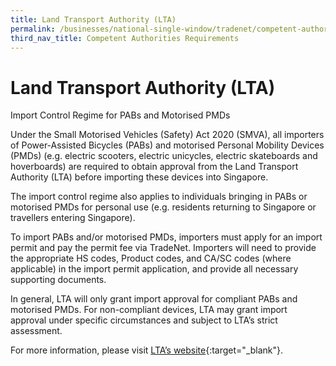 ```yaml
---
title: Land Transport Authority (LTA)
permalink: /businesses/national-single-window/tradenet/competent-authorities-requirements/lta/
third_nav_title: Competent Authorities Requirements
---
```

# Land Transport Authority (LTA)

Import Control Regime for PABs and Motorised PMDs

Under the Small Motorised Vehicles (Safety) Act 2020 (SMVA), all importers of Power-Assisted Bicycles (PABs) and motorised Personal Mobility Devices (PMDs) (e.g. electric scooters, electric unicycles, electric skateboards and hoverboards) are required to obtain approval from the Land Transport Authority (LTA) before importing these devices into Singapore. 

The import control regime also applies to individuals bringing in PABs or motorised PMDs for personal use (e.g. residents returning to Singapore or travellers entering Singapore).

To import PABs and/or motorised PMDs, importers must apply for an import permit and pay the permit fee via TradeNet. Importers will need to provide the appropriate HS codes, Product codes, and CA/SC codes (where applicable) in the import permit application, and provide all necessary supporting documents.

In general, LTA will only grant import approval for compliant PABs and motorised PMDs. For non-compliant devices, LTA may grant import approval under specific circumstances and subject to LTA’s strict assessment.

For more information, please visit [LTA’s website](https://www.lta.gov.sg/content/ltagov/en/industry_innovations/industry_matters/regulations_licensing/active_mobility/import_control_regime_for_pabs_and_motorised_pmds.html){:target="_blank"}.